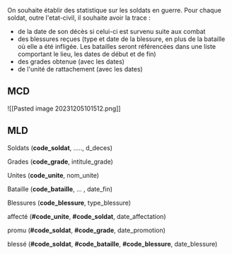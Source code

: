 On souhaite établir des statistique sur les soldats en guerre.
Pour chaque soldat, outre l'etat-civil, il souhaite avoir la trace :
- de la date de son décès si celui-ci est survenu suite aux combat
- des blessures reçues (type et date de la blessure, en plus de la bataille où elle a été infligée. Les batailles seront référencées dans une liste comportant le lieu, les dates de début et de fin)
- des grades obtenue (avec les dates)
- de l'unité de rattachement (avec les dates)

## MCD
![[Pasted image 20231205101512.png]]
## MLD
Soldats (**code_soldat**, ....., d_deces)

Grades (**code_grade**, intitule_grade)

Unites (**code_unite**, nom_unite)

Bataille (**code_bataille**, ... , date_fin)

Blessures (**code_blessure**, type_blessure)

affecté (**#code_unite**, **#code_soldat**, date_affectation)

promu (**#code_soldat**, **#code_grade**, date_promotion)

blessé (**#code_soldat**, **#code_bataille**, **#code_blessure**, date_blessure)
